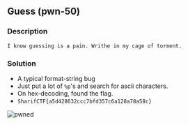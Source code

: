 ## Guess (pwn-50)

### Description
```I know guessing is a pain. Writhe in my cage of torment.```

### Solution

* A typical format-string bug
* Just put a lot of `%p`'s and search for ascii characters.
* On hex-decoding, found the flag.
* `SharifCTF{a5d428632ccc7bfd357c6a128a78a58c}`

![pwned](./pwn-50.png)
